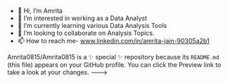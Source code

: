 - 👋 Hi, I’m Amrita 
- 👀 I’m interested in working as a Data Analyst
- 🌱 I’m currently learning  various Data Analysis Tools
- 💞️ I’m looking to collaborate on Analysis Topics.
- 📫 How to reach me- www.linkedin.com/in/amrita-jain-90305a2b1



Amrita0815/Amrita0815 is a ✨ special ✨ repository because its `README.md` (this file) appears on your GitHub profile.
You can click the Preview link to take a look at your changes.
--->
